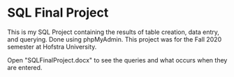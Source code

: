 # SQL Final Project

This is my SQL Project containing the results of table creation, data entry, and querying. Done using phpMyAdmin. This project was for the Fall 2020 semester at Hofstra University.

Open "SQLFinalProject.docx" to see the queries and what occurs when they are entered.

